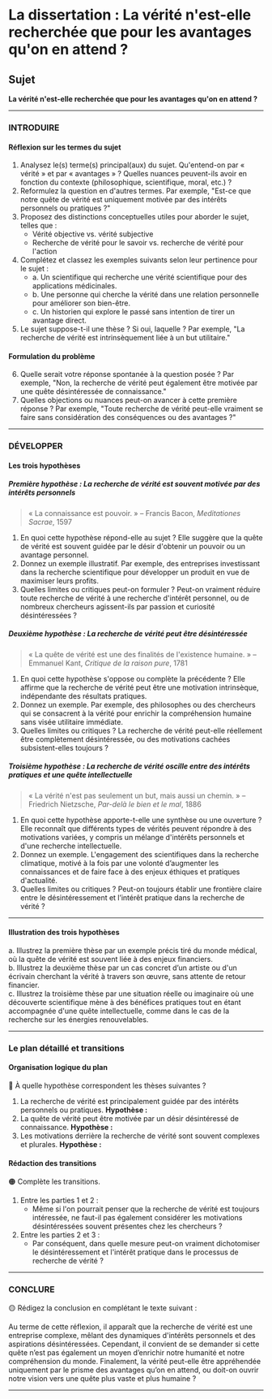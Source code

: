 # La dissertation : La vérité n'est-elle recherchée que pour les avantages qu'on en attend ?

## Sujet
**La vérité n'est-elle recherchée que pour les avantages qu'on en attend ?**

---

### INTRODUIRE

#### Réflexion sur les termes du sujet

1. Analysez le(s) terme(s) principal(aux) du sujet. Qu'entend-on par « vérité » et par « avantages » ? Quelles nuances peuvent-ils avoir en fonction du contexte (philosophique, scientifique, moral, etc.) ?
2. Reformulez la question en d'autres termes. Par exemple, "Est-ce que notre quête de vérité est uniquement motivée par des intérêts personnels ou pratiques ?"
3. Proposez des distinctions conceptuelles utiles pour aborder le sujet, telles que :
   - Vérité objective vs. vérité subjective 
   - Recherche de vérité pour le savoir vs. recherche de vérité pour l'action
4. Complétez et classez les exemples suivants selon leur pertinence pour le sujet :
   - a. Un scientifique qui recherche une vérité scientifique pour des applications médicinales.
   - b. Une personne qui cherche la vérité dans une relation personnelle pour améliorer son bien-être.
   - c. Un historien qui explore le passé sans intention de tirer un avantage direct.
5. Le sujet suppose-t-il une thèse ? Si oui, laquelle ? Par exemple, "La recherche de vérité est intrinsèquement liée à un but utilitaire."

#### Formulation du problème

6. Quelle serait votre réponse spontanée à la question posée ? Par exemple, "Non, la recherche de vérité peut également être motivée par une quête désintéressée de connaissance."
7. Quelles objections ou nuances peut-on avancer à cette première réponse ? Par exemple, "Toute recherche de vérité peut-elle vraiment se faire sans considération des conséquences ou des avantages ?"

---

### DÉVELOPPER

#### Les trois hypothèses

##### Première hypothèse : La recherche de vérité est souvent motivée par des intérêts personnels

> « La connaissance est pouvoir. » – Francis Bacon, *Meditationes Sacrae*, 1597

1. En quoi cette hypothèse répond-elle au sujet ? Elle suggère que la quête de vérité est souvent guidée par le désir d'obtenir un pouvoir ou un avantage personnel.
2. Donnez un exemple illustratif. Par exemple, des entreprises investissant dans la recherche scientifique pour développer un produit en vue de maximiser leurs profits.
3. Quelles limites ou critiques peut-on formuler ? Peut-on vraiment réduire toute recherche de vérité à une recherche d'intérêt personnel, ou de nombreux chercheurs agissent-ils par passion et curiosité désintéressées ?

##### Deuxième hypothèse : La recherche de vérité peut être désintéressée 

> « La quête de vérité est une des finalités de l'existence humaine. » – Emmanuel Kant, *Critique de la raison pure*, 1781

1. En quoi cette hypothèse s'oppose ou complète la précédente ? Elle affirme que la recherche de vérité peut être une motivation intrinsèque, indépendante des résultats pratiques.
2. Donnez un exemple. Par exemple, des philosophes ou des chercheurs qui se consacrent à la vérité pour enrichir la compréhension humaine sans visée utilitaire immédiate.
3. Quelles limites ou critiques ? La recherche de vérité peut-elle réellement être complètement désintéressée, ou des motivations cachées subsistent-elles toujours ?

##### Troisième hypothèse : La recherche de vérité oscille entre des intérêts pratiques et une quête intellectuelle 

> « La vérité n'est pas seulement un but, mais aussi un chemin. » – Friedrich Nietzsche, *Par-delà le bien et le mal*, 1886

1. En quoi cette hypothèse apporte-t-elle une synthèse ou une ouverture ? Elle reconnaît que différents types de vérités peuvent répondre à des motivations variées, y compris un mélange d'intérêts personnels et d'une recherche intellectuelle.
2. Donnez un exemple. L'engagement des scientifiques dans la recherche climatique, motivé à la fois par une volonté d’augmenter les connaissances et de faire face à des enjeux éthiques et pratiques d'actualité.
3. Quelles limites ou critiques ? Peut-on toujours établir une frontière claire entre le désintéressement et l’intérêt pratique dans la recherche de vérité ?

---

#### Illustration des trois hypothèses

a. Illustrez la première thèse par un exemple précis tiré du monde médical, où la quête de vérité est souvent liée à des enjeux financiers.  
b. Illustrez la deuxième thèse par un cas concret d’un artiste ou d'un écrivain cherchant la vérité à travers son œuvre, sans attente de retour financier.  
c. Illustrez la troisième thèse par une situation réelle ou imaginaire où une découverte scientifique mène à des bénéfices pratiques tout en étant accompagnée d'une quête intellectuelle, comme dans le cas de la recherche sur les énergies renouvelables.

---

### Le plan détaillé et transitions

#### Organisation logique du plan

🔴 À quelle hypothèse correspondent les thèses suivantes ?

1. La recherche de vérité est principalement guidée par des intérêts personnels ou pratiques. **Hypothèse :**
2. La quête de vérité peut être motivée par un désir désintéressé de connaissance. **Hypothèse :**
3. Les motivations derrière la recherche de vérité sont souvent complexes et plurales. **Hypothèse :**

#### Rédaction des transitions

🟠 Complète les transitions.

1. Entre les parties 1 et 2 :  
   - Même si l'on pourrait penser que la recherche de vérité est toujours intéressée, ne faut-il pas également considérer les motivations désintéressées souvent présentes chez les chercheurs ?
2. Entre les parties 2 et 3 :  
   - Par conséquent, dans quelle mesure peut-on vraiment dichotomiser le désintéressement et l'intérêt pratique dans le processus de recherche de vérité ?

---

### CONCLURE

🟡 Rédigez la conclusion en complétant le texte suivant :

Au terme de cette réflexion, il apparaît que la recherche de vérité est une entreprise complexe, mêlant des dynamiques d'intérêts personnels et des aspirations désintéressées. Cependant, il convient de se demander si cette quête n’est pas également un moyen d’enrichir notre humanité et notre compréhension du monde. Finalement, la vérité peut-elle être appréhendée uniquement par le prisme des avantages qu’on en attend, ou doit-on ouvrir notre vision vers une quête plus vaste et plus humaine ? 

---